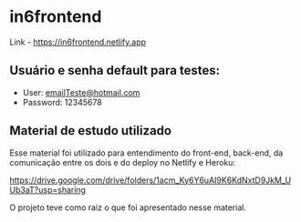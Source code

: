 # in6frontend

Link - https://in6frontend.netlify.app

## Usuário e senha default para testes:

- User: emailTeste@hotmail.com
- Password: 12345678

## Material de estudo utilizado

Esse material foi utilizado para entendimento do front-end, back-end, da comunicação entre os dois e do deploy no Netlify e Heroku:

https://drive.google.com/drive/folders/1acm_Ky6Y6uAI9K6KdNxtD9JkM_UUb3aT?usp=sharing

O projeto teve como raiz o que foi apresentado nesse material.
